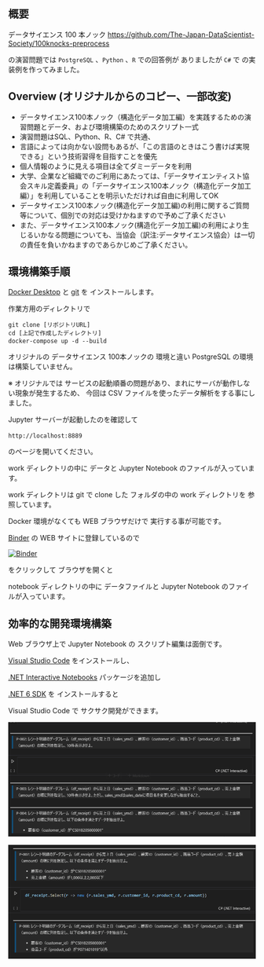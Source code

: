 ## 概要

データサイエンス 100 本ノック
https://github.com/The-Japan-DataScientist-Society/100knocks-preprocess

の演習問題では  `PostgreSQL` 、`Python` 、`R` での回答例が
ありましたが `C#` で の実装例を作ってみました。

## Overview (オリジナルからのコピー、一部改変)
- データサイエンス100本ノック（構造化データ加工編）を実践するための演習問題とデータ、および環境構築のためのスクリプト一式
- 演習問題はSQL、Python、R、C# で共通、
- 言語によっては向かない設問もあるが、「この言語のときはこう書けば実現できる」という技術習得を目指すことを優先
- 個人情報のように見える項目は全てダミーデータを利用
- 大学、企業など組織でのご利用にあたっては、「データサイエンティスト協会スキル定義委員」の「データサイエンス100本ノック（構造化データ加工編）」を利用していることを明示いただければ自由に利用してOK
- データサイエンス100本ノック(構造化データ加工編)の利用に関するご質問等について、個別での対応は受けかねますので予めご了承ください
- また、データサイエンス100本ノック(構造化データ加工編)の利用により生じるいかなる問題についても、当協会（訳注:データサイエンス協会）は一切の責任を負いかねますのであらかじめご了承ください。

## 環境構築手順

[Docker Desktop](https://docs.docker.com/docker-for-windows/install/) と [git](https://git-scm.com/download/win) を インストールします。

作業方用のディレクトリで
```
git clone [リポジトリURL]
cd [上記で作成したディレクトリ]
docker-compose up -d --build
```

オリジナルの データサイエンス 100本ノックの 環境と違い
PostgreSQL の環境は構築していません。

※ オリジナルでは サービスの起動順番の問題があり、まれにサーバが動作しない現象が発生するため、 今回は CSV ファイルを使ったデータ解析をする事にしました。

Jupyter サーバーが起動したのを確認して

`http://localhost:8889`

のページを開いてください。

work ディレクトリの中に データと Jupyter Notebook のファイルが入っています。

work ディレクトリは git で clone した フォルダの中の work ディレクトリを 参照しています。

Docker 環境がなくても WEB ブラウザだけで 実行する事が可能です。

[Binder](https://mybinder.org/) の WEB サイトに登録しているので

[![Binder](https://mybinder.org/badge_logo.svg)](https://mybinder.org/v2/gh/kkato233/100knocks-data-scientist-cs/HEAD)

をクリックして ブラウザを開くと

notebook ディレクトリの中に データファイルと Jupyter Notebook のファイルが入っています。


## 効率的な開発環境構築

Web ブラウザ上で Jupyter Notebook の スクリプト編集は面倒です。

[Visual Studio Code](https://code.visualstudio.com/) をインストールし、

[.NET Interactive Notebooks](https://marketplace.visualstudio.com/items?itemName=ms-dotnettools.dotnet-interactive-vscode)
パッケージを追加し

[.NET 6 SDK](https://dotnet.microsoft.com/en-us/download/dotnet/6.0)
を インストールすると

Visual Studio Code で サクサク開発ができます。

![編集画像](./img/edit01.gif)

![編集画像２](./img/edit02.gif "")




